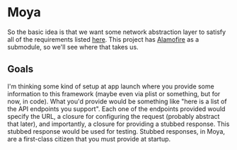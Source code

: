 Moya
================

So the basic idea is that we want some network abstraction layer to satisfy
all of the requirements listed [here](https://github.com/artsy/eidolon/issues/9).
This project has [Alamofire](https://github.com/Alamofire/Alamofire) as a 
submodule, so we'll see where that takes us.

Goals
----------------

I'm thinking some kind of setup at app launch where you provide some information
to this framework (maybe even via plist or something, but for now, in code). 
What you'd provide would be something like "here is a list of the API endpoints 
you support". Each one of the endpoints provided would specify the URL, a
closure for configuring the request (probably abstract that later), and 
importantly, a closure for providing a stubbed response. This stubbed response 
would be used for testing. Stubbed responses, in Moya, are a first-class citizen
that you must provide at startup. 

